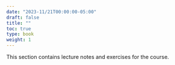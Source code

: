 ```yaml
---
date: "2023-11/21T00:00:00-05:00"
draft: false
title: ""
toc: true
type: book
weight: 1
---
```


This section contains lecture notes and exercises for the course.
